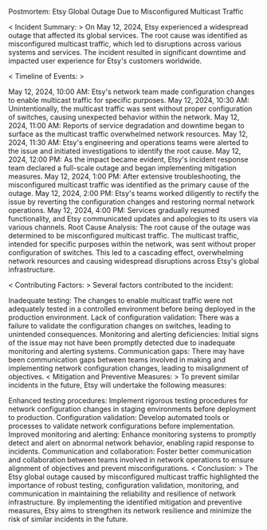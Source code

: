 Postmortem: Etsy Global Outage Due to Misconfigured Multicast Traffic

< Incident Summary: >
On May 12, 2024, Etsy experienced a widespread outage that affected its global services. The root cause was identified as misconfigured multicast traffic, which led to disruptions across various systems and services. The incident resulted in significant downtime and impacted user experience for Etsy's customers worldwide.

< Timeline of Events: >

May 12, 2024, 10:00 AM: Etsy's network team made configuration changes to enable multicast traffic for specific purposes.
May 12, 2024, 10:30 AM: Unintentionally, the multicast traffic was sent without proper configuration of switches, causing unexpected behavior within the network.
May 12, 2024, 11:00 AM: Reports of service degradation and downtime began to surface as the multicast traffic overwhelmed network resources.
May 12, 2024, 11:30 AM: Etsy's engineering and operations teams were alerted to the issue and initiated investigations to identify the root cause.
May 12, 2024, 12:00 PM: As the impact became evident, Etsy's incident response team declared a full-scale outage and began implementing mitigation measures.
May 12, 2024, 1:00 PM: After extensive troubleshooting, the misconfigured multicast traffic was identified as the primary cause of the outage.
May 12, 2024, 2:00 PM: Etsy's teams worked diligently to rectify the issue by reverting the configuration changes and restoring normal network operations.
May 12, 2024, 4:00 PM: Services gradually resumed functionality, and Etsy communicated updates and apologies to its users via various channels.
Root Cause Analysis:
The root cause of the outage was determined to be misconfigured multicast traffic. The multicast traffic, intended for specific purposes within the network, was sent without proper configuration of switches. This led to a cascading effect, overwhelming network resources and causing widespread disruptions across Etsy's global infrastructure.

< Contributing Factors: >
Several factors contributed to the incident:

Inadequate testing: The changes to enable multicast traffic were not adequately tested in a controlled environment before being deployed in the production environment.
Lack of configuration validation: There was a failure to validate the configuration changes on switches, leading to unintended consequences.
Monitoring and alerting deficiencies: Initial signs of the issue may not have been promptly detected due to inadequate monitoring and alerting systems.
Communication gaps: There may have been communication gaps between teams involved in making and implementing network configuration changes, leading to misalignment of objectives.
< Mitigation and Preventive Measures: >
To prevent similar incidents in the future, Etsy will undertake the following measures:

Enhanced testing procedures: Implement rigorous testing procedures for network configuration changes in staging environments before deployment to production.
Configuration validation: Develop automated tools or processes to validate network configurations before implementation.
Improved monitoring and alerting: Enhance monitoring systems to promptly detect and alert on abnormal network behavior, enabling rapid response to incidents.
Communication and collaboration: Foster better communication and collaboration between teams involved in network operations to ensure alignment of objectives and prevent misconfigurations.
< Conclusion: >
The Etsy global outage caused by misconfigured multicast traffic highlighted the importance of robust testing, configuration validation, monitoring, and communication in maintaining the reliability and resilience of network infrastructure. By implementing the identified mitigation and preventive measures, Etsy aims to strengthen its network resilience and minimize the risk of similar incidents in the future.
